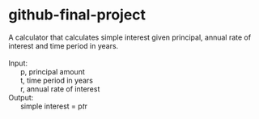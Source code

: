 # github-final-project

A calculator that calculates simple interest given principal, annual rate of interest and time period in years.
<br />
<br />
Input:
<br />
&nbsp;&nbsp;&nbsp;&nbsp;&nbsp;&nbsp;p, principal amount
<br />
&nbsp;&nbsp;&nbsp;&nbsp;&nbsp;&nbsp;t, time period in years
<br />
&nbsp;&nbsp;&nbsp;&nbsp;&nbsp;&nbsp;r, annual rate of interest
<br />
Output:
<br />
&nbsp;&nbsp;&nbsp;&nbsp;&nbsp;&nbsp;simple interest = p*t*r
